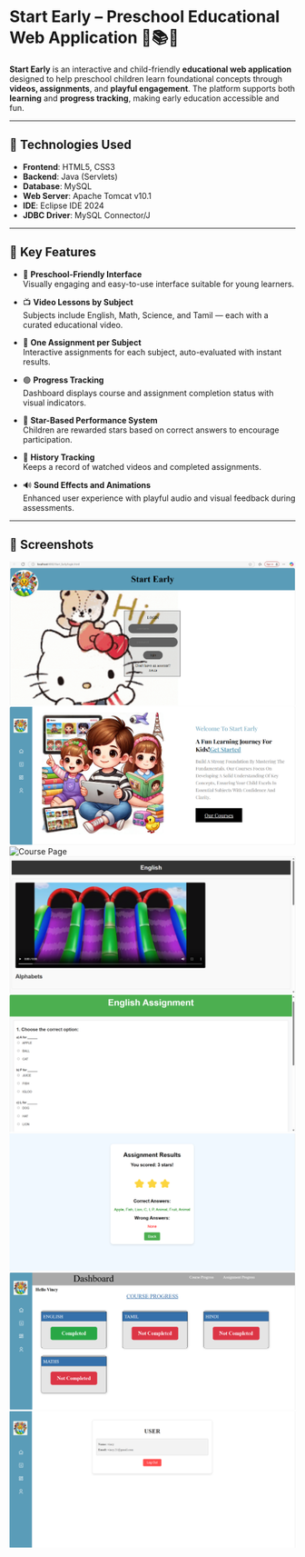 # Start Early – Preschool Educational Web Application 🧠📚🌟

**Start Early** is an interactive and child-friendly **educational web application** designed to help preschool children learn foundational concepts through **videos, assignments**, and **playful engagement**. The platform supports both **learning** and **progress tracking**, making early education accessible and fun.

---

## 🔧 Technologies Used

- **Frontend**: HTML5, CSS3  
- **Backend**: Java (Servlets)  
- **Database**: MySQL  
- **Web Server**: Apache Tomcat v10.1  
- **IDE**: Eclipse IDE 2024  
- **JDBC Driver**: MySQL Connector/J

---

## 🌟 Key Features

- 👶 **Preschool-Friendly Interface**  
  Visually engaging and easy-to-use interface suitable for young learners.

- 📺 **Video Lessons by Subject**  
  Subjects include English, Math, Science, and Tamil — each with a curated educational video.

- 📝 **One Assignment per Subject**  
  Interactive assignments for each subject, auto-evaluated with instant results.

- 🟢 **Progress Tracking**  
  Dashboard displays course and assignment completion status with visual indicators.

- 🌟 **Star-Based Performance System**  
  Children are rewarded stars based on correct answers to encourage participation.

- 📂 **History Tracking**  
  Keeps a record of watched videos and completed assignments.

- 🔊 **Sound Effects and Animations**  
  Enhanced user experience with playful audio and visual feedback during assessments.

---

## 📸 Screenshots
![Login Page](screenshots/login.png)
![Home Page](screenshots/homepage.png)
![Course Page](screenshots/course.png)
![Video Page](screenshots/video.png)
![Assignment](screenshots/assignment.png)
![Assignment Result](screenshots/result.png)
![Dashboard](screenshots/dashboard.png)
![User Info Page](screenshots/user.png)
